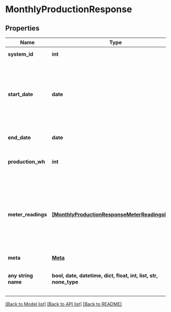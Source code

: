 # MonthlyProductionResponse


## Properties
Name | Type | Description | Notes
------------ | ------------- | ------------- | -------------
**system_id** | **int** | Enlighten ID for this system. | 
**start_date** | **date** | First day included in the reporting period. The format is &#x60;YYYY-mm-dd&#x60; unless you pass a &#x60;datetime_format&#x60; parameter as described [here](https://developer.enphase.com/docs#Datetimes). | 
**end_date** | **date** | Last day included in the reporting period. | 
**production_wh** | **int** | Total production for the requested period in Watt-hours. | 
**meter_readings** | [**[MonthlyProductionResponseMeterReadingsInner]**](MonthlyProductionResponseMeterReadingsInner.md) | If the system has any revenue-grade meters installed, the meter readings at the beginning and end of the reporting period are included here. Otherwise, the array is empty. | 
**meta** | [**Meta**](Meta.md) |  | 
**any string name** | **bool, date, datetime, dict, float, int, list, str, none_type** | any string name can be used but the value must be the correct type | [optional]

[[Back to Model list]](../README.md#documentation-for-models) [[Back to API list]](../README.md#documentation-for-api-endpoints) [[Back to README]](../README.md)


